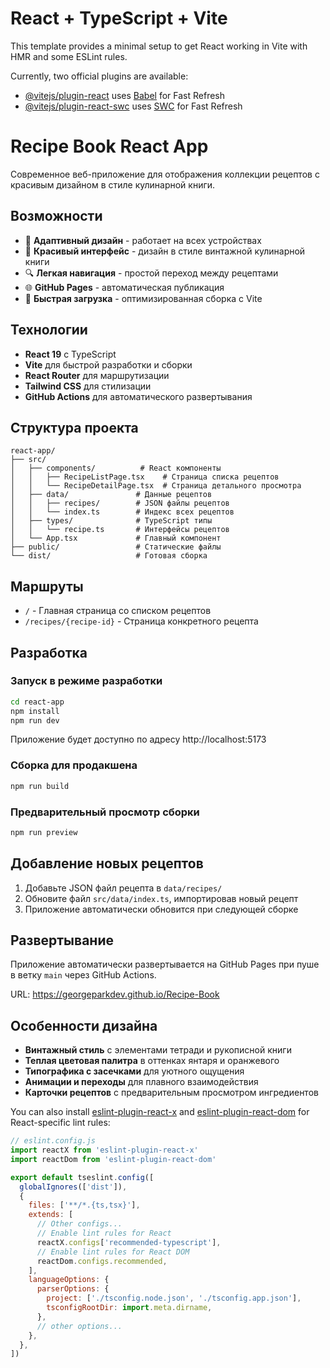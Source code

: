 # React + TypeScript + Vite

This template provides a minimal setup to get React working in Vite with HMR and some ESLint rules.

Currently, two official plugins are available:

- [@vitejs/plugin-react](https://github.com/vitejs/vite-plugin-react/blob/main/packages/plugin-react) uses [Babel](https://babeljs.io/) for Fast Refresh
- [@vitejs/plugin-react-swc](https://github.com/vitejs/vite-plugin-react/blob/main/packages/plugin-react-swc) uses [SWC](https://swc.rs/) for Fast Refresh

# Recipe Book React App

Современное веб-приложение для отображения коллекции рецептов с красивым дизайном в стиле кулинарной книги.

## Возможности

- 📱 **Адаптивный дизайн** - работает на всех устройствах
- 🎨 **Красивый интерфейс** - дизайн в стиле винтажной кулинарной книги
- 🔍 **Легкая навигация** - простой переход между рецептами
- 🌐 **GitHub Pages** - автоматическая публикация
- 🚀 **Быстрая загрузка** - оптимизированная сборка с Vite

## Технологии

- **React 19** с TypeScript
- **Vite** для быстрой разработки и сборки
- **React Router** для маршрутизации
- **Tailwind CSS** для стилизации
- **GitHub Actions** для автоматического развертывания

## Структура проекта

```
react-app/
├── src/
│   ├── components/          # React компоненты
│   │   ├── RecipeListPage.tsx    # Страница списка рецептов
│   │   └── RecipeDetailPage.tsx  # Страница детального просмотра
│   ├── data/               # Данные рецептов
│   │   ├── recipes/        # JSON файлы рецептов
│   │   └── index.ts        # Индекс всех рецептов
│   ├── types/              # TypeScript типы
│   │   └── recipe.ts       # Интерфейсы рецептов
│   └── App.tsx             # Главный компонент
├── public/                 # Статические файлы
└── dist/                   # Готовая сборка
```

## Маршруты

- `/` - Главная страница со списком рецептов
- `/recipes/{recipe-id}` - Страница конкретного рецепта

## Разработка

### Запуск в режиме разработки

```bash
cd react-app
npm install
npm run dev
```

Приложение будет доступно по адресу http://localhost:5173

### Сборка для продакшена

```bash
npm run build
```

### Предварительный просмотр сборки

```bash
npm run preview
```

## Добавление новых рецептов

1. Добавьте JSON файл рецепта в `data/recipes/`
2. Обновите файл `src/data/index.ts`, импортировав новый рецепт
3. Приложение автоматически обновится при следующей сборке

## Развертывание

Приложение автоматически развертывается на GitHub Pages при пуше в ветку `main` через GitHub Actions.

URL: https://georgeparkdev.github.io/Recipe-Book

## Особенности дизайна

- **Винтажный стиль** с элементами тетради и рукописной книги
- **Теплая цветовая палитра** в оттенках янтаря и оранжевого
- **Типографика с засечками** для уютного ощущения
- **Анимации и переходы** для плавного взаимодействия
- **Карточки рецептов** с предварительным просмотром ингредиентов

You can also install [eslint-plugin-react-x](https://github.com/Rel1cx/eslint-react/tree/main/packages/plugins/eslint-plugin-react-x) and [eslint-plugin-react-dom](https://github.com/Rel1cx/eslint-react/tree/main/packages/plugins/eslint-plugin-react-dom) for React-specific lint rules:

```js
// eslint.config.js
import reactX from 'eslint-plugin-react-x'
import reactDom from 'eslint-plugin-react-dom'

export default tseslint.config([
  globalIgnores(['dist']),
  {
    files: ['**/*.{ts,tsx}'],
    extends: [
      // Other configs...
      // Enable lint rules for React
      reactX.configs['recommended-typescript'],
      // Enable lint rules for React DOM
      reactDom.configs.recommended,
    ],
    languageOptions: {
      parserOptions: {
        project: ['./tsconfig.node.json', './tsconfig.app.json'],
        tsconfigRootDir: import.meta.dirname,
      },
      // other options...
    },
  },
])
```
